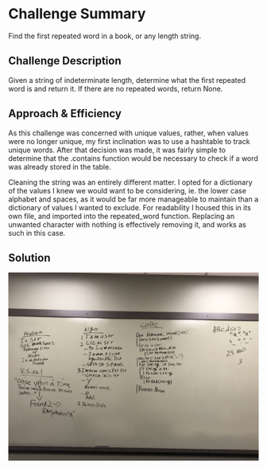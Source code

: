 # Challenge Summary

Find the first repeated word in a book, or any length string.

## Challenge Description

Given a string of indeterminate length, determine what the first repeated word is and return it. If there are no repeated words, return None.

## Approach & Efficiency

As this challenge was concerned with unique values, rather, when values were no longer unique, my first inclination was to use a hashtable to track unique words. After that decision was made, it was fairly simple to determine that the .contains function would be necessary to check if a word was already stored in the table. 

Cleaning the string was an entirely different matter. I opted for a dictionary of the values I knew we would want to be considering, ie. the lower case alphabet and spaces, as it would be far more manageable to maintain than a dictionary of values I wanted to exclude. For readability I housed this in its own file, and imported into the repeated_word function. Replacing an unwanted character with nothing is effectively removing it, and works as such in this case.

## Solution

![Repeated Word Whiteboard](../../assets/repeated_word.jpeg)
